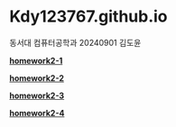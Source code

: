 # Kdy123767.github.io

동서대 컴퓨터공학과 20240901 김도윤

[**homework2-1**](https://Kdy123767.github.io/homework2-1.html)

[**homework2-2**](https://Kdy123767.github.io/homework2-2.html)

[**homework2-3**](https://Kdy123767.github.io/homework2-3.html)

[**homework2-4**](https://Kdy123767.github.io/homework2-4.html)

